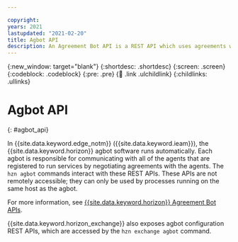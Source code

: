 ```yaml
---

copyright:
years: 2021
lastupdated: "2021-02-20"
title: Agbot API
description: An Agreement Bot API is a REST API which uses agreements with edge nodes to run edge services to fulfill the patterns and deployment policies specified.
---
```


{:new_window: target="blank"}
{:shortdesc: .shortdesc}
{:screen: .screen}
{:codeblock: .codeblock}
{:pre: .pre}
{:child: .link .ulchildlink}
{:childlinks: .ullinks}

# Agbot API
{: #agbot_api}

In {{site.data.keyword.edge_notm}} ({{site.data.keyword.ieam}}), the {{site.data.keyword.horizon}} agbot software runs automatically. Each agbot is responsible for communicating with all of the agents that are registered to run services by negotiating agreements with the agents. The `hzn agbot` commands interact with these REST APIs. These APIs are not remotely accessible; they can only be used by processes running on the same host as the agbot.

For more information, see [{{site.data.keyword.horizon}} Agreement Bot APIs](https://github.com/open-horizon/anax/blob/master/docs/agreement_bot_api.md).

{{site.data.keyword.horizon_exchange}} also exposes agbot configuration REST APIs, which are accessed by the `hzn exchange agbot` command.
